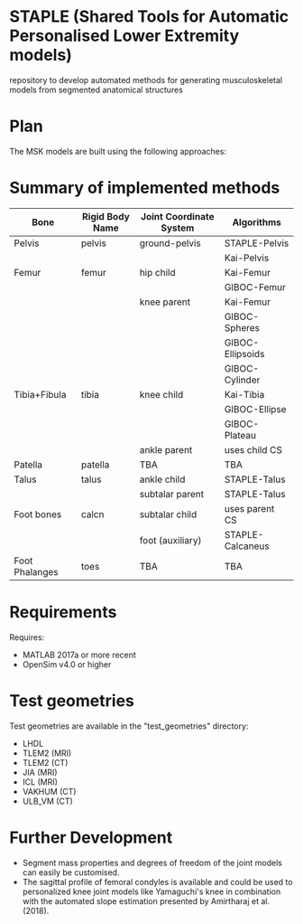 # STAPLE (Shared Tools for Automatic Personalised Lower Extremity models)
repository to develop automated methods for generating musculoskeletal models from segmented anatomical structures

# Plan
The MSK models are built using the following approaches:

# Summary of implemented methods

| Bone                 | Rigid Body Name | Joint Coordinate System | Algorithms       |
| ---                  | ---             | ---                     | ---              |
| Pelvis               | pelvis          | ground-pelvis           | STAPLE-Pelvis    |
|                      |                 |                         | Kai-Pelvis       |
| Femur                | femur           | hip child               | Kai-Femur        |
|                      |                 |                         | GIBOC-Femur      |
|					   |                 | knee parent             | Kai-Femur        |
|					   |                 |                         | GIBOC-Spheres    |
|					   |                 |                         | GIBOC-Ellipsoids |
|					   |                 |                         | GIBOC-Cylinder   |
| Tibia+Fibula         | tibia           | knee child              | Kai-Tibia        |
|                      |                 |                         | GIBOC-Ellipse    |
|                      |                 |                         | GIBOC-Plateau    |
|                      |                 | ankle parent            | uses child CS    |
| Patella              | patella         | TBA                     | TBA |
| Talus                | talus           | ankle child             | STAPLE-Talus     |
|                      |                 | subtalar parent         | STAPLE-Talus     |
| Foot bones           | calcn           | subtalar child          | uses parent CS   |
|                      |                 | foot (auxiliary)        | STAPLE-Calcaneus |
| Foot Phalanges       | toes            | TBA                     | TBA |


# Requirements
Requires:
* MATLAB 2017a or more recent
* OpenSim v4.0 or higher

# Test geometries
Test geometries are available in the "test_geometries" directory:
* LHDL
* TLEM2 (MRI)
* TLEM2 (CT)
* JIA (MRI)
* ICL (MRI)
* VAKHUM (CT)
* ULB_VM (CT)

# Further Development
* Segment mass properties and degrees of freedom of the joint models can easily be customised. 
* The sagittal profile of femoral condyles is available and could be used to personalized knee joint models like Yamaguchi's knee in combination with the automated slope estimation presented by Amirtharaj et al. (2018).
